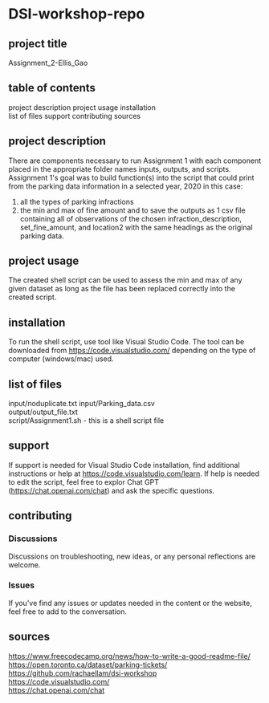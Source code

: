 # DSI-workshop-repo

## project title
Assignment_2-Ellis_Gao

## table of contents
project description 
project usage 
installation  
list of files 
support
contributing
sources 

## project description
There are components necessary to run Assignment 1 with each component placed in the appropriate folder names inputs, outputs, and scripts. Assignment 1's 
goal was to build function(s) into the script that could print from the parking data information in a selected year, 2020 in this case: 
1) all the types of parking infractions 
2) the min and max of fine amount 
and to save the outputs as 1 csv file containing all of observations of the chosen infraction_description, set_fine_amount, and location2 with the same 
headings as the original parking data.

## project usage
The created shell script can be used to assess the min and max of any given dataset as long as the file has been replaced correctly into the created
script.

## installation
To run the shell script, use tool like Visual Studio Code. The tool can be downloaded from https://code.visualstudio.com/ depending on the type of 
computer (windows/mac) used.

## list of files
input/noduplicate.txt 
input/Parking_data.csv  
output/output_file.txt  
script/Assignment1.sh - this is a shell script file 

## support
If support is needed for Visual Studio Code installation, find additional instructions or help at https://code.visualstudio.com/learn. If help is needed 
to edit the script, feel free to explor Chat GPT (https://chat.openai.com/chat) and ask the specific questions.

## contributing
### Discussions
Discussions on troubleshooting, new ideas, or any personal reflections are welcome.

### Issues
If you've find any issues or updates needed in the content or the website, feel free to add to the conversation.

## sources
https://www.freecodecamp.org/news/how-to-write-a-good-readme-file/  
https://open.toronto.ca/dataset/parking-tickets/  
https://github.com/rachaellam/dsi-workshop  
https://code.visualstudio.com/  
https://chat.openai.com/chat
